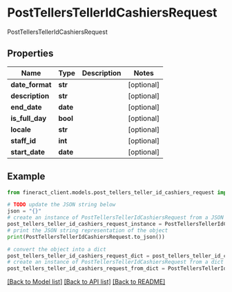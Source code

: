 # PostTellersTellerIdCashiersRequest

PostTellersTellerIdCashiersRequest

## Properties

Name | Type | Description | Notes
------------ | ------------- | ------------- | -------------
**date_format** | **str** |  | [optional] 
**description** | **str** |  | [optional] 
**end_date** | **date** |  | [optional] 
**is_full_day** | **bool** |  | [optional] 
**locale** | **str** |  | [optional] 
**staff_id** | **int** |  | [optional] 
**start_date** | **date** |  | [optional] 

## Example

```python
from fineract_client.models.post_tellers_teller_id_cashiers_request import PostTellersTellerIdCashiersRequest

# TODO update the JSON string below
json = "{}"
# create an instance of PostTellersTellerIdCashiersRequest from a JSON string
post_tellers_teller_id_cashiers_request_instance = PostTellersTellerIdCashiersRequest.from_json(json)
# print the JSON string representation of the object
print(PostTellersTellerIdCashiersRequest.to_json())

# convert the object into a dict
post_tellers_teller_id_cashiers_request_dict = post_tellers_teller_id_cashiers_request_instance.to_dict()
# create an instance of PostTellersTellerIdCashiersRequest from a dict
post_tellers_teller_id_cashiers_request_from_dict = PostTellersTellerIdCashiersRequest.from_dict(post_tellers_teller_id_cashiers_request_dict)
```
[[Back to Model list]](../README.md#documentation-for-models) [[Back to API list]](../README.md#documentation-for-api-endpoints) [[Back to README]](../README.md)


